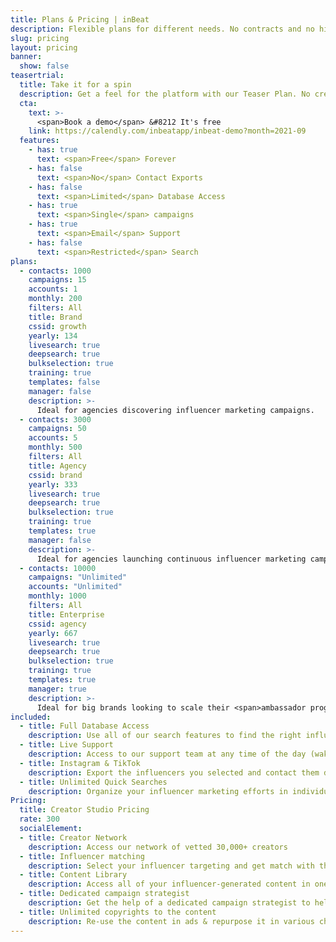 ```yaml
---
title: Plans & Pricing | inBeat
description: Flexible plans for different needs. No contracts and no hidden fees.
slug: pricing
layout: pricing
banner:
  show: false
teasertrial:
  title: Take it for a spin
  description: Get a feel for the platform with our Teaser Plan. No credit card required. No trial period.
  cta:
    text: >-
      <span>Book a demo</span> &#8212 It's free
    link: https://calendly.com/inbeatapp/inbeat-demo?month=2021-09
  features:
    - has: true
      text: <span>Free</span> Forever
    - has: false
      text: <span>No</span> Contact Exports
    - has: false
      text: <span>Limited</span> Database Access
    - has: true
      text: <span>Single</span> campaigns
    - has: true
      text: <span>Email</span> Support
    - has: false
      text: <span>Restricted</span> Search
plans:
  - contacts: 1000
    campaigns: 15
    accounts: 1
    monthly: 200
    filters: All
    title: Brand
    cssid: growth
    yearly: 134
    livesearch: true
    deepsearch: true
    bulkselection: true
    training: true
    templates: false
    manager: false
    description: >-
      Ideal for agencies discovering influencer marketing campaigns.
  - contacts: 3000
    campaigns: 50
    accounts: 5
    monthly: 500
    filters: All
    title: Agency
    cssid: brand
    yearly: 333
    livesearch: true
    deepsearch: true
    bulkselection: true
    training: true
    templates: true
    manager: false
    description: >-
      Ideal for agencies launching continuous influencer marketing campaigns.
  - contacts: 10000
    campaigns: "Unlimited"
    accounts: "Unlimited"
    monthly: 1000
    filters: All
    title: Enterprise
    cssid: agency
    yearly: 667
    livesearch: true
    deepsearch: true
    bulkselection: true
    training: true
    templates: true
    manager: true
    description: >-
      Ideal for big brands looking to scale their <span>ambassador program</span>.
included:
  - title: Full Database Access
    description: Use all of our search features to find the right influencers.
  - title: Live Support
    description: Access to our support team at any time of the day (waking).
  - title: Instagram & TikTok
    description: Export the influencers you selected and contact them directly.
  - title: Unlimited Quick Searches
    description: Organize your influencer marketing efforts in individual campaigns.
Pricing:
  title: Creator Studio Pricing
  rate: 300
  socialElement:
  - title: Creator Network
    description: Access our network of vetted 30,000+ creators
  - title: Influencer matching
    description: Select your influencer targeting and get match with the right creators without doing any outreach
  - title: Content Library
    description: Access all of your influencer-generated content in one single click.
  - title: Dedicated campaign strategist
    description: Get the help of a dedicated campaign strategist to help you create a successful campaign.
  - title: Unlimited copyrights to the content
    description: Re-use the content in ads & repurpose it in various channels. 
---
```

